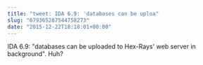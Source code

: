 ```yaml
---
title: "tweet: IDA 6.9: 'databases can be uploa"
slug: "679365287544758273"
date: "2015-12-22T18:18:01+00:00"
---
```

IDA 6.9: "databases can be uploaded to Hex-Rays' web server in background". Huh?